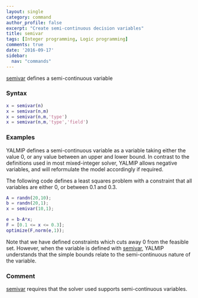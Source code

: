 ```yaml
---
layout: single
category: command
author_profile: false
excerpt: "Create semi-continuous decision variables"
title: semivar
tags: [Integer programming, Logic programming]
comments: true
date: '2016-09-17'
sidebar:
  nav: "commands"
---
```


[semivar](/command/semivar) defines a semi-continuous variable

### Syntax

````matlab
x = semivar(n)
x = semivar(n,m)
x = semivar(n,m,'type')
x = semivar(n,m,'type','field')
````

### Examples

YALMIP defines a semi-continuous variable as a variable taking either the value 0, or any value between an upper and lower bound. In contrast to the definitions used in most mixed-integer solver, YALMIP allows negative variables, and will reformulate the model accordingly if required.

The following code defines a least squares problem with a constraint that all variables are either 0, or between 0.1 and 0.3.

````matlab
A = randn(20,10);
b = randn(20,1);
x = semivar(10,1);

e = b-A*x;
F = [0.1 <= x <= 0.3];
optimize(F,norm(e,1));
````

Note that we have defined constraints which cuts away 0 from the feasible set. However, when the variable is defined with [semivar](/command/semivar), YALMIP understands that the simple bounds relate to the semi-continuous nature of the variable.

### Comment

[semivar](/command/semivar) requires that the solver used supports semi-continuous variables.
